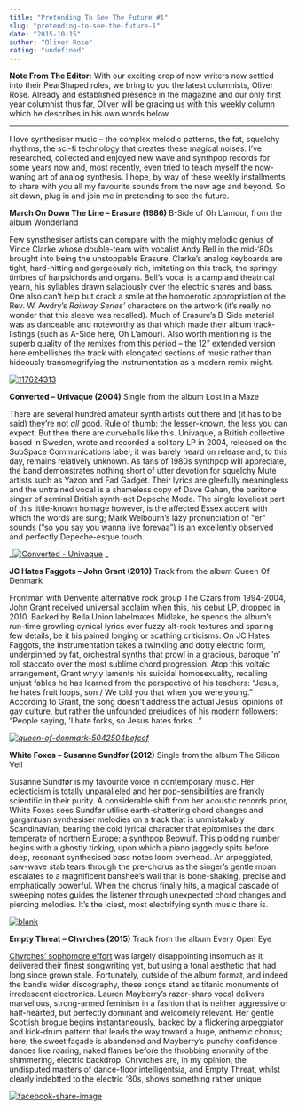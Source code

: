```yaml
---
title: "Pretending To See The Future #1"
slug: "pretending-to-see-the-future-1"
date: "2015-10-15"
author: "Oliver Rose"
rating: "undefined"
---
```


**Note From The Editor:** With our exciting crop of new writers now settled into their PearShaped roles, we bring to you the latest columnists, Oliver Rose. Already and established presence in the magazine and our only first year columnist thus far, Oliver will be gracing us with this weekly column which he describes in his own words below.

* * *

I love synthesiser music – the complex melodic patterns, the fat, squelchy rhythms, the sci-fi technology that creates these magical noises. I’ve researched, collected and enjoyed new wave and synthpop records for some years now and, most recently, even tried to teach myself the now-waning art of analog synthesis. I hope, by way of these weekly installments, to share with you all my favourite sounds from the new age and beyond. So sit down, plug in and join me in pretending to see the future.

**March On Down The Line – Erasure (1986)** B-Side of Oh L’amour, from the album Wonderland

Few synsthesiser artists can compare with the mighty melodic genius of Vince Clarke whose double-team with vocalist Andy Bell in the mid-‘80s brought into being the unstoppable Erasure. Clarke’s analog keyboards are tight, hard-hitting and gorgeously rich, imitating on this track, the springy timbres of harpsichords and organs. Bell’s vocal is a camp and theatrical yearn, his syllables drawn salaciously over the electric snares and bass. One also can’t help but crack a smile at the homoerotic appropriation of the Rev. W. Awdry’s _Railway Series’_ characters on the artwork (it’s really no wonder that this sleeve was recalled). Much of Erasure’s B-Side material was as danceable and noteworthy as that which made their album track-listings (such as A-Side here, Oh L’amour). Also worth mentioning is the superb quality of the remixes from this period – the 12” extended version here embellishes the track with elongated sections of music rather than hideously transmogrifying the instrumentation as a modern remix might.

[![117624313](http://pearshapedexeter.com/wp-content/uploads/2015/10/117624313.jpg)](http://pearshapedexeter.com/wp-content/uploads/2015/10/117624313.jpg)

**Converted – Univaque (2004)** Single from the album Lost in a Maze

There are several hundred amateur synth artists out there and (it has to be said) they’re not _all_ good. Rule of thumb: the lesser-known, the less you can expect. But then there are curveballs like this. Univaque, a British collective based in Sweden, wrote and recorded a solitary LP in 2004, released on the SubSpace Communications label; it was barely heard on release and, to this day, remains relatively unknown. As fans of 1980s synthpop will appreciate, the band demonstrates nothing short of utter devotion for squelchy Mute artists such as Yazoo and Fad Gadget. Their lyrics are gleefully meaningless and the untrained vocal is a shameless copy of Dave Gahan, the baritone singer of seminal British synth-act Depeche Mode. The single loveliest part of this little-known homage however, is the affected Essex accent with which the words are sung; Mark Welbourn’s lazy pronunciation of "er" sounds (“so you say you wanna live forevaa”) is an excellently observed and perfectly Depeche-esque touch.

_[![Converted - Univaque](http://pearshapedexeter.com/wp-content/uploads/2015/10/Converted-Univaque.jpg)](http://pearshapedexeter.com/wp-content/uploads/2015/10/Converted-Univaque.jpg) _

**JC Hates Faggots – John Grant (2010)** Track from the album Queen Of Denmark

Frontman with Denverite alternative rock group The Czars from 1994-2004, John Grant received universal acclaim when this, his debut LP, dropped in 2010. Backed by Bella Union labelmates Midlake, he spends the album’s run-time growling cynical lyrics over fuzzy alt-rock textures and sparing few details, be it his pained longing or scathing criticisms. On JC Hates Faggots, the instrumentation takes a twinkling and dotty electric form, underpinned by fat, orchestral synths that prowl in a gracious, baroque 'n' roll staccato over the most sublime chord progression. Atop this voltaic arrangement, Grant wryly laments his suicidal homosexuality, recalling unjust fables he has learned from the perspective of his teachers: “Jesus, he hates fruit loops, son / We told you that when you were young.” According to Grant, the song doesn’t address the actual Jesus’ opinions of gay culture, but rather the unfounded prejudices of his modern followers: “People saying, 'I hate forks, so Jesus hates forks…”

_[![queen-of-denmark-5042504befccf](http://pearshapedexeter.com/wp-content/uploads/2015/10/queen-of-denmark-5042504befccf.jpg)](http://pearshapedexeter.com/wp-content/uploads/2015/10/queen-of-denmark-5042504befccf.jpg)_

**White Foxes – Susanne Sundfør (2012)** Single from the album The Silicon Veil

Susanne Sundfør is my favourite voice in contemporary music. Her eclecticism is totally unparalleled and her pop-sensibilities are frankly scientific in their purity. A considerable shift from her acoustic records prior, White Foxes sees Sundfør utilise earth-shattering chord changes and gargantuan synthesiser melodies on a track that is unmistakably Scandinavian, bearing the cold lyrical character that epitomises the dark temperate of northern Europe; a synthpop Beowulf. This plodding number begins with a ghostly ticking, upon which a piano jaggedly spits before deep, resonant synthesised bass notes loom overhead. An arpeggiated, saw-wave stab tears through the pre-chorus as the singer’s gentle moan escalates to a magnificent banshee’s wail that is bone-shaking, precise and emphatically powerful. When the chorus finally hits, a magical cascade of sweeping notes guides the listener through unexpected chord changes and piercing melodies. It’s the iciest, most electrifying synth music there is.

[![blank](http://pearshapedexeter.com/wp-content/uploads/2015/10/Susanne-Sundfor.jpg)](http://pearshapedexeter.com/wp-content/uploads/2015/10/Susanne-Sundfor.jpg)

**Empty Threat – Chvrches (2015)** Track from the album Every Open Eye

[Chvrches’ sophomore effort](http://pearshapedexeter.com/chvrches-every-open-eye/) was largely disappointing insomuch as it delivered their finest songwriting yet, but using a tonal aesthetic that had long since grown stale. Fortunately, outside of the album format, and indeed the band’s wider discography, these songs stand as titanic monuments of irredescent electronica. Lauren Mayberry’s razor-sharp vocal delivers marvellous, strong-armed feminism in a fashion that is neither aggressive or half-hearted, but perfectly dominant and welcomely relevant. Her gentle Scottish brogue begins instantaneously, backed by a flickering arpeggiator and kick-drum pattern that leads the way toward a huge, anthemic chorus; here, the sweet façade is abandoned and Mayberry’s punchy confidence dances like roaring, naked flames before the throbbing enormity of the shimmering, electric backdrop. Chrvrches are, in my opinion, the undisputed masters of dance-floor intelligentsia, and Empty Threat, whilst clearly indebtted to the electric ‘80s, shows something rather unique

[![facebook-share-image](http://pearshapedexeter.com/wp-content/uploads/2015/10/facebook-share-image.jpg)](http://pearshapedexeter.com/wp-content/uploads/2015/10/facebook-share-image.jpg)
